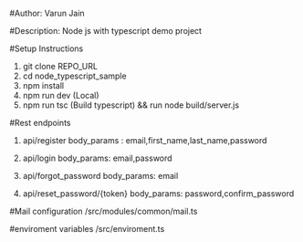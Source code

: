 #Author: Varun Jain

#Description: Node js with typescript demo project

#Setup Instructions

1. git clone REPO_URL
2. cd node_typescript_sample
3. npm install
4. npm run dev (Local)
5. npm run tsc (Build typescript) && run node build/server.js


#Rest endpoints
1. api/register
body_params : email,first_name,last_name,password

2. api/login
body_params: email,password

3. api/forgot_password
body_params: email

4. api/reset_password/{token}
body_params: password,confirm_password

#Mail configuration
/src/modules/common/mail.ts

#enviroment variables
/src/enviroment.ts








